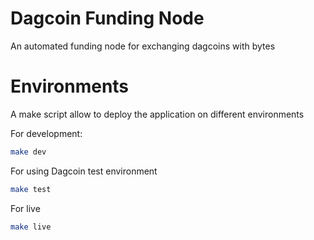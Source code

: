 # Dagcoin Funding Node
An automated funding node for exchanging dagcoins with bytes

# Environments

A make script allow to deploy the application on different environments

For development:

```sh
make dev
```

For using Dagcoin test environment

```sh
make test
```

For live

```sh
make live
```